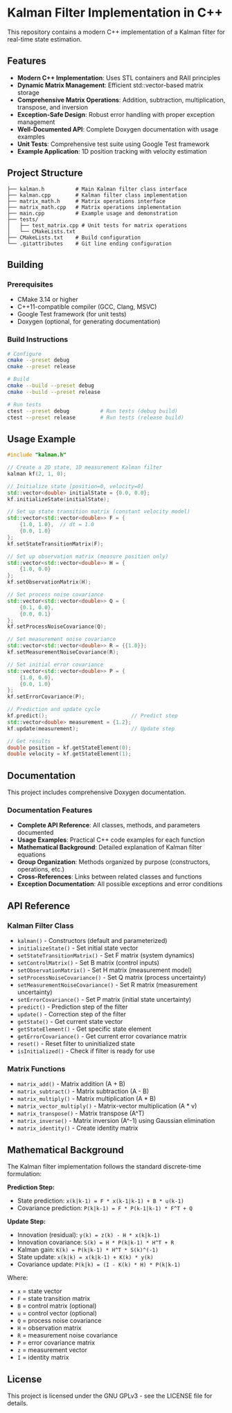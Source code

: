 # Kalman Filter Implementation in C++

This repository contains a modern C++ implementation of a Kalman filter for real-time state estimation.

## Features

- **Modern C++ Implementation**: Uses STL containers and RAII principles
- **Dynamic Matrix Management**: Efficient std::vector-based matrix storage
- **Comprehensive Matrix Operations**: Addition, subtraction, multiplication, transpose, and inversion
- **Exception-Safe Design**: Robust error handling with proper exception management
- **Well-Documented API**: Complete Doxygen documentation with usage examples
- **Unit Tests**: Comprehensive test suite using Google Test framework
- **Example Application**: 1D position tracking with velocity estimation

## Project Structure

```
├── kalman.h          # Main Kalman filter class interface
├── kalman.cpp        # Kalman filter class implementation
├── matrix_math.h     # Matrix operations interface
├── matrix_math.cpp   # Matrix operations implementation
├── main.cpp          # Example usage and demonstration
├── tests/
│   ├── test_matrix.cpp # Unit tests for matrix operations
│   └── CMakeLists.txt
├── CMakeLists.txt    # Build configuration
└── .gitattributes    # Git line ending configuration
```

## Building

### Prerequisites
- CMake 3.14 or higher
- C++11-compatible compiler (GCC, Clang, MSVC)
- Google Test framework (for unit tests)
- Doxygen (optional, for generating documentation)

### Build Instructions

```bash
# Configure
cmake --preset debug
cmake --preset release

# Build
cmake --build --preset debug
cmake --build --preset release

# Run tests
ctest --preset debug          # Run tests (debug build)
ctest --preset release        # Run tests (release build)
```

## Usage Example

```cpp
#include "kalman.h"

// Create a 2D state, 1D measurement Kalman filter
kalman kf(2, 1, 0);

// Initialize state [position=0, velocity=0]
std::vector<double> initialState = {0.0, 0.0};
kf.initializeState(initialState);

// Set up state transition matrix (constant velocity model)
std::vector<std::vector<double>> F = {
    {1.0, 1.0},  // dt = 1.0
    {0.0, 1.0}
};
kf.setStateTransitionMatrix(F);

// Set up observation matrix (measure position only)
std::vector<std::vector<double>> H = {
    {1.0, 0.0}
};
kf.setObservationMatrix(H);

// Set process noise covariance
std::vector<std::vector<double>> Q = {
    {0.1, 0.0},
    {0.0, 0.1}
};
kf.setProcessNoiseCovariance(Q);

// Set measurement noise covariance
std::vector<std::vector<double>> R = {{1.0}};
kf.setMeasurementNoiseCovariance(R);

// Set initial error covariance
std::vector<std::vector<double>> P = {
    {1.0, 0.0},
    {0.0, 1.0}
};
kf.setErrorCovariance(P);

// Prediction and update cycle
kf.predict();                           // Predict step
std::vector<double> measurement = {1.2};
kf.update(measurement);                 // Update step

// Get results
double position = kf.getStateElement(0);
double velocity = kf.getStateElement(1);
```

## Documentation

This project includes comprehensive Doxygen documentation.

### Documentation Features
- **Complete API Reference**: All classes, methods, and parameters documented
- **Usage Examples**: Practical C++ code examples for each function
- **Mathematical Background**: Detailed explanation of Kalman filter equations
- **Group Organization**: Methods organized by purpose (constructors, operations, etc.)
- **Cross-References**: Links between related classes and functions
- **Exception Documentation**: All possible exceptions and error conditions

## API Reference

### Kalman Filter Class

- `kalman()` - Constructors (default and parameterized)
- `initializeState()` - Set initial state vector
- `setStateTransitionMatrix()` - Set F matrix (system dynamics)
- `setControlMatrix()` - Set B matrix (control inputs)
- `setObservationMatrix()` - Set H matrix (measurement model)
- `setProcessNoiseCovariance()` - Set Q matrix (process uncertainty)
- `setMeasurementNoiseCovariance()` - Set R matrix (measurement uncertainty)
- `setErrorCovariance()` - Set P matrix (initial state uncertainty)
- `predict()` - Prediction step of the filter
- `update()` - Correction step of the filter
- `getState()` - Get current state vector
- `getStateElement()` - Get specific state element
- `getErrorCovariance()` - Get current error covariance matrix
- `reset()` - Reset filter to uninitialized state
- `isInitialized()` - Check if filter is ready for use

### Matrix Functions

- `matrix_add()` - Matrix addition (A + B)
- `matrix_subtract()` - Matrix subtraction (A - B)
- `matrix_multiply()` - Matrix multiplication (A * B)
- `matrix_vector_multiply()` - Matrix-vector multiplication (A * v)
- `matrix_transpose()` - Matrix transpose (A^T)
- `matrix_inverse()` - Matrix inversion (A^-1) using Gaussian elimination
- `matrix_identity()` - Create identity matrix

## Mathematical Background

The Kalman filter implementation follows the standard discrete-time formulation:

**Prediction Step:**
- State prediction: `x(k|k-1) = F * x(k-1|k-1) + B * u(k-1)`
- Covariance prediction: `P(k|k-1) = F * P(k-1|k-1) * F^T + Q`

**Update Step:**
- Innovation (residual): `y(k) = z(k) - H * x(k|k-1)`
- Innovation covariance: `S(k) = H * P(k|k-1) * H^T + R`
- Kalman gain: `K(k) = P(k|k-1) * H^T * S(k)^(-1)`
- State update: `x(k|k) = x(k|k-1) + K(k) * y(k)`
- Covariance update: `P(k|k) = (I - K(k) * H) * P(k|k-1)`

Where:
- `x` = state vector
- `F` = state transition matrix
- `B` = control matrix (optional)
- `u` = control vector (optional)
- `Q` = process noise covariance
- `H` = observation matrix
- `R` = measurement noise covariance
- `P` = error covariance matrix
- `z` = measurement vector
- `I` = identity matrix

## License

This project is licensed under the GNU GPLv3 - see the LICENSE file for details.
